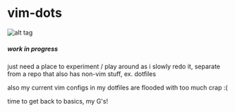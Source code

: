 # vim-dots

![alt tag](http://ericman.com/i/csre_logo.png)

##### work in progress

just need a place to experiment / play around as i slowly redo it, separate
from a repo that also has non-vim stuff, ex. dotfiles

also my current vim configs in my dotfiles are flooded with too much crap :(


time to get back to basics, my G's!



